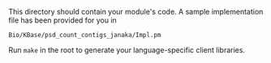 This directory should contain your module's code.
A sample implementation file has been provided for you in

```Bio/KBase/psd_count_contigs_janaka/Impl.pm```

Run `make` in the root to generate your language-specific client libraries.

